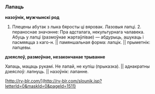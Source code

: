 ### Лапаць
**назоўнік, мужчынскі род**

1. Плецены абутак з лыка бяросты ці вяровак. Лазовыя лапці. 2. пераноснае значэнне: Пра адсталага, некультурнага чалавека. Абуць у лапці (размоўнае жартаўлівае) — абдурыць, ашукаць і пасмяяцца з каго-н. || памяншальная форма: лапцік. || прыметнік: лапцевы.

**дзеяслоў, размоўнае, незакончанае трыванне**

Хапаць, мацаць рукамі. Не лапай, не купіш (прыказка). || аднакратны дзеяслоў: лапнуць. || назоўнік: лапанне.

<a rel="author">[http://rv-blr.com/](http://rv-blr.com/slounik.jsp?letterId=0&maskId=0&pageId=1511)</a>

